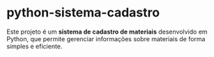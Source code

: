# python-sistema-cadastro
Este projeto é um **sistema de cadastro de materiais** desenvolvido em Python, que permite gerenciar informações sobre materiais de forma simples e eficiente. 
